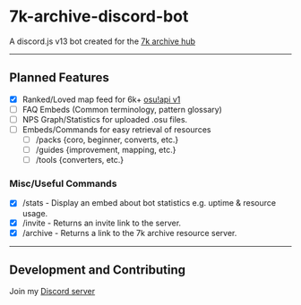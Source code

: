 # 7k-archive-discord-bot
A discord.js v13 bot created for the [7k archive hub](https://discord.gg/XCV3bs7RFt)

---

## Planned Features

- [x] Ranked/Loved map feed for 6k+ [osu!api v1](https://github.com/ppy/osu-api/wiki)
- [ ] FAQ Embeds (Common terminology, pattern glossary)
- [ ] NPS Graph/Statistics for uploaded .osu files.
- [ ] Embeds/Commands for easy retrieval of resources
  - [ ] /packs {coro, beginner, converts, etc.}
  - [ ] /guides {improvement, mapping, etc.}
  - [ ] /tools {converters, etc.}

### Misc/Useful Commands
- [x] /stats - Display an embed about bot statistics e.g. uptime & resource usage.
- [x] /invite - Returns an invite link to the server.
- [x] /archive - Returns a link to the 7k archive resource server.
---

## Development and Contributing

Join my [Discord server](https://discord.gg/9ckmwRTtBh)
